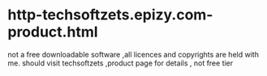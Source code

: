 # http-techsoftzets.epizy.com-product.html
not a free downloadable software ,all licences and copyrights are held with me.
  should visit techsoftzets ,product page for details , not free tier 
